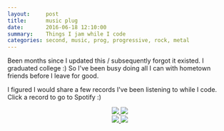 ```yaml
---
layout:     post
title:      music plug
date:       2016-06-18 12:10:00
summary:    Things I jam while I code
categories: second, music, prog, progressive, rock, metal
---
```


Been months since I updated this / subsequently forgot it existed. I graduated college :) So I've been busy doing all I can with hometown friends before I leave for good.

I figured I would share a few records I've been listening to while I code. Click a record to go to Spotify :)

<div class="records" style="text-align:center;">
  <div>
    <a href="https://open.spotify.com/album/3DAdmvkEM9Po4AAMLEBGut">
      <img src="{{ site.url }}{{ site.baseurl  }}assets/dreamless.jpg"/>
    </a>
    <a href="https://open.spotify.com/album/3b4E89rxzZQ9zkhgKpj8N4">
      <img src="{{ site.url }}{{ site.baseurl  }}/assets/pink.jpg"/>
    </a>
  </div>
  <div>
    <a href="https://open.spotify.com/album/6IxHC7QpQws3kCQkmgjKBs"/>
    <img src="{{ site.url }}{{ site.baseurl  }}/assets/above.jpg"/>
    <a href="https://open.spotify.com/album/5KrMBe9A4OLbz45Ox2Q1Mu"/>
    <img src="{{ site.url }}{{ site.baseurl  }}/assets/ys.jpg"/>
  </div>
</div>
